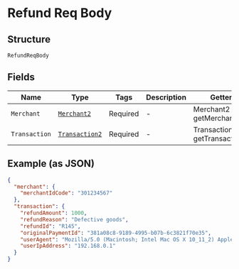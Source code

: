 
# Refund Req Body

## Structure

`RefundReqBody`

## Fields

| Name | Type | Tags | Description | Getter | Setter |
|  --- | --- | --- | --- | --- | --- |
| `Merchant` | [`Merchant2`](../../doc/models/merchant-2.md) | Required | - | Merchant2 getMerchant() | setMerchant(Merchant2 merchant) |
| `Transaction` | [`Transaction2`](../../doc/models/transaction-2.md) | Required | - | Transaction2 getTransaction() | setTransaction(Transaction2 transaction) |

## Example (as JSON)

```json
{
  "merchant": {
    "merchantIdCode": "301234567"
  },
  "transaction": {
    "refundAmount": 1000,
    "refundReason": "Defective goods",
    "refundId": "R145",
    "originalPaymentId": "381a08c8-9189-4995-b07b-6c3821f70e35",
    "userAgent": "Mozilla/5.0 (Macintosh; Intel Mac OS X 10_11_2) AppleWebKit/537.36 (KHTML, like Gecko) Chrome/47.0.2526.106 Safari/537.36",
    "userIpAddress": "192.168.0.1"
  }
}
```

